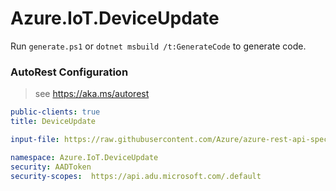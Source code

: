 # Azure.IoT.DeviceUpdate

Run `generate.ps1` or `dotnet msbuild /t:GenerateCode` to generate code.

### AutoRest Configuration
> see https://aka.ms/autorest

``` yaml
public-clients: true
title: DeviceUpdate

input-file: https://raw.githubusercontent.com/Azure/azure-rest-api-specs/5ee062ac3cc2df298ff47bdfc7792d257fd85bb8/specification/deviceupdate/data-plane/Microsoft.DeviceUpdate/preview/2022-07-01-preview/deviceupdate.json

namespace: Azure.IoT.DeviceUpdate
security: AADToken
security-scopes:  https://api.adu.microsoft.com/.default
```
